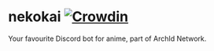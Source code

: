 # nekokai [![Crowdin](https://badges.crowdin.net/nekokai/localized.svg)](https://crowdin.com/project/nekokai)

Your favourite Discord bot for anime, part of ArchId Network.
